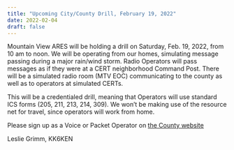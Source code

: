 ```yaml
---
title: "Upcoming City/County Drill, February 19, 2022"
date: 2022-02-04
draft: false
---
```

Mountain View ARES will be holding a drill on Saturday, Feb. 19, 2022, from 10 am to noon. We will be operating from our homes, simulating message passing during a major rain/wind storm. Radio Operators will pass messages as if they were at a CERT neighborhood Command Post. There will be a simulated radio room (MTV EOC) communicating to the county as well as to operators at simulated CERTs.

This will be a credentialed drill, meaning that Operators will use standard ICS forms (205, 211, 213, 214, 309). We won’t be making use of the resource net for travel, since operators will work from home.

Please sign up as a Voice or Packet Operator on [the County website](https://www.scc-ares-races.org/activities/eventdetail.php?id=1199)

Leslie Grimm, KK6KEN
